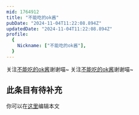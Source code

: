 ```yaml
---
mid: 1764912
title: "不能吃的ok酱"
pubDate: "2024-11-04T11:22:08.894Z"
updatedDate: "2024-11-04T11:22:08.894Z"
profile:
  {
    Nickname: ["不能吃的ok酱"],
  }
---
```


关注[不能吃的ok酱](https://space.bilibili.com/1764912)谢谢喵~ 关注[不能吃的ok酱](https://space.bilibili.com/1764912)谢谢喵~

## 此条目有待补充
你可以在[这里](https://github.com/Yuhanawa/VTuber.ICU/edit/master/src/content/v/不能吃的ok酱/index.md)编辑本文
